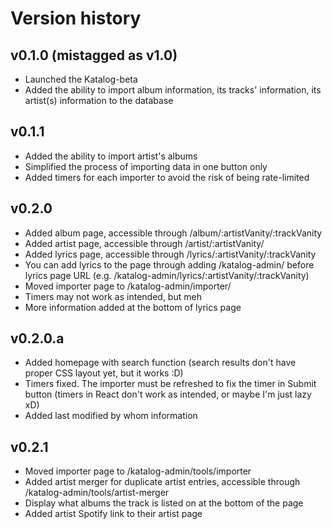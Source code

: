 # Version history

## v0.1.0 (mistagged as v1.0)

- Launched the Katalog-beta
- Added the ability to import album information, its tracks' information, its artist(s) information to the database

## v0.1.1

- Added the ability to import artist's albums
- Simplified the process of importing data in one button only
- Added timers for each importer to avoid the risk of being rate-limited

## v0.2.0

- Added album page, accessible through /album/:artistVanity/:trackVanity
- Added artist page, accessible through /artist/:artistVanity/
- Added lyrics page, accessible through /lyrics/:artistVanity/:trackVanity
- You can add lyrics to the page through adding /katalog-admin/ before lyrics page URL (e.g. /katalog-admin/lyrics/:artistVanity/:trackVanity)
- Moved importer page to /katalog-admin/importer/
- Timers may not work as intended, but meh
- More information added at the bottom of lyrics page

## v0.2.0.a

- Added homepage with search function (search results don't have proper CSS layout yet, but it works :D)
- Timers fixed. The importer must be refreshed to fix the timer in Submit button (timers in React don't work as intended, or maybe I'm just lazy xD)
- Added last modified by whom information

## v0.2.1

- Moved importer page to /katalog-admin/tools/importer
- Added artist merger for duplicate artist entries, accessible through /katalog-admin/tools/artist-merger
- Display what albums the track is listed on at the bottom of the page
- Added artist Spotify link to their artist page